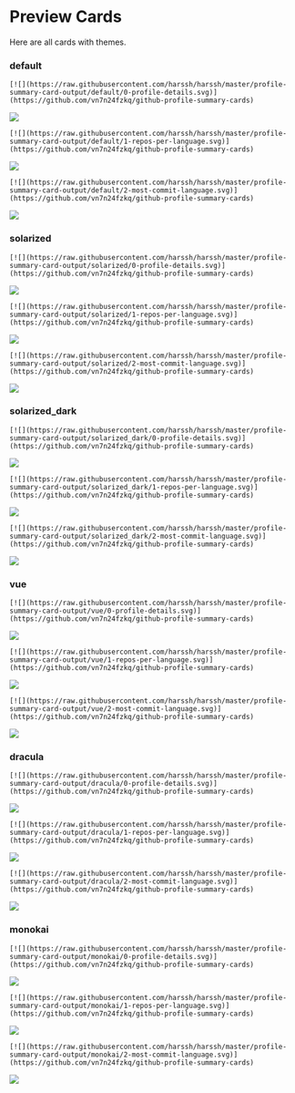 
# Preview Cards

Here are all cards with themes.


### default


```
[![](https://raw.githubusercontent.com/harssh/harssh/master/profile-summary-card-output/default/0-profile-details.svg)](https://github.com/vn7n24fzkq/github-profile-summary-cards)
```
![](https://raw.githubusercontent.com/harssh/harssh/master/profile-summary-card-output/default/0-profile-details.svg)


```
[![](https://raw.githubusercontent.com/harssh/harssh/master/profile-summary-card-output/default/1-repos-per-language.svg)](https://github.com/vn7n24fzkq/github-profile-summary-cards)
```
![](https://raw.githubusercontent.com/harssh/harssh/master/profile-summary-card-output/default/1-repos-per-language.svg)


```
[![](https://raw.githubusercontent.com/harssh/harssh/master/profile-summary-card-output/default/2-most-commit-language.svg)](https://github.com/vn7n24fzkq/github-profile-summary-cards)
```
![](https://raw.githubusercontent.com/harssh/harssh/master/profile-summary-card-output/default/2-most-commit-language.svg)


### solarized


```
[![](https://raw.githubusercontent.com/harssh/harssh/master/profile-summary-card-output/solarized/0-profile-details.svg)](https://github.com/vn7n24fzkq/github-profile-summary-cards)
```
![](https://raw.githubusercontent.com/harssh/harssh/master/profile-summary-card-output/solarized/0-profile-details.svg)


```
[![](https://raw.githubusercontent.com/harssh/harssh/master/profile-summary-card-output/solarized/1-repos-per-language.svg)](https://github.com/vn7n24fzkq/github-profile-summary-cards)
```
![](https://raw.githubusercontent.com/harssh/harssh/master/profile-summary-card-output/solarized/1-repos-per-language.svg)


```
[![](https://raw.githubusercontent.com/harssh/harssh/master/profile-summary-card-output/solarized/2-most-commit-language.svg)](https://github.com/vn7n24fzkq/github-profile-summary-cards)
```
![](https://raw.githubusercontent.com/harssh/harssh/master/profile-summary-card-output/solarized/2-most-commit-language.svg)


### solarized_dark


```
[![](https://raw.githubusercontent.com/harssh/harssh/master/profile-summary-card-output/solarized_dark/0-profile-details.svg)](https://github.com/vn7n24fzkq/github-profile-summary-cards)
```
![](https://raw.githubusercontent.com/harssh/harssh/master/profile-summary-card-output/solarized_dark/0-profile-details.svg)


```
[![](https://raw.githubusercontent.com/harssh/harssh/master/profile-summary-card-output/solarized_dark/1-repos-per-language.svg)](https://github.com/vn7n24fzkq/github-profile-summary-cards)
```
![](https://raw.githubusercontent.com/harssh/harssh/master/profile-summary-card-output/solarized_dark/1-repos-per-language.svg)


```
[![](https://raw.githubusercontent.com/harssh/harssh/master/profile-summary-card-output/solarized_dark/2-most-commit-language.svg)](https://github.com/vn7n24fzkq/github-profile-summary-cards)
```
![](https://raw.githubusercontent.com/harssh/harssh/master/profile-summary-card-output/solarized_dark/2-most-commit-language.svg)


### vue


```
[![](https://raw.githubusercontent.com/harssh/harssh/master/profile-summary-card-output/vue/0-profile-details.svg)](https://github.com/vn7n24fzkq/github-profile-summary-cards)
```
![](https://raw.githubusercontent.com/harssh/harssh/master/profile-summary-card-output/vue/0-profile-details.svg)


```
[![](https://raw.githubusercontent.com/harssh/harssh/master/profile-summary-card-output/vue/1-repos-per-language.svg)](https://github.com/vn7n24fzkq/github-profile-summary-cards)
```
![](https://raw.githubusercontent.com/harssh/harssh/master/profile-summary-card-output/vue/1-repos-per-language.svg)


```
[![](https://raw.githubusercontent.com/harssh/harssh/master/profile-summary-card-output/vue/2-most-commit-language.svg)](https://github.com/vn7n24fzkq/github-profile-summary-cards)
```
![](https://raw.githubusercontent.com/harssh/harssh/master/profile-summary-card-output/vue/2-most-commit-language.svg)


### dracula


```
[![](https://raw.githubusercontent.com/harssh/harssh/master/profile-summary-card-output/dracula/0-profile-details.svg)](https://github.com/vn7n24fzkq/github-profile-summary-cards)
```
![](https://raw.githubusercontent.com/harssh/harssh/master/profile-summary-card-output/dracula/0-profile-details.svg)


```
[![](https://raw.githubusercontent.com/harssh/harssh/master/profile-summary-card-output/dracula/1-repos-per-language.svg)](https://github.com/vn7n24fzkq/github-profile-summary-cards)
```
![](https://raw.githubusercontent.com/harssh/harssh/master/profile-summary-card-output/dracula/1-repos-per-language.svg)


```
[![](https://raw.githubusercontent.com/harssh/harssh/master/profile-summary-card-output/dracula/2-most-commit-language.svg)](https://github.com/vn7n24fzkq/github-profile-summary-cards)
```
![](https://raw.githubusercontent.com/harssh/harssh/master/profile-summary-card-output/dracula/2-most-commit-language.svg)


### monokai


```
[![](https://raw.githubusercontent.com/harssh/harssh/master/profile-summary-card-output/monokai/0-profile-details.svg)](https://github.com/vn7n24fzkq/github-profile-summary-cards)
```
![](https://raw.githubusercontent.com/harssh/harssh/master/profile-summary-card-output/monokai/0-profile-details.svg)


```
[![](https://raw.githubusercontent.com/harssh/harssh/master/profile-summary-card-output/monokai/1-repos-per-language.svg)](https://github.com/vn7n24fzkq/github-profile-summary-cards)
```
![](https://raw.githubusercontent.com/harssh/harssh/master/profile-summary-card-output/monokai/1-repos-per-language.svg)


```
[![](https://raw.githubusercontent.com/harssh/harssh/master/profile-summary-card-output/monokai/2-most-commit-language.svg)](https://github.com/vn7n24fzkq/github-profile-summary-cards)
```
![](https://raw.githubusercontent.com/harssh/harssh/master/profile-summary-card-output/monokai/2-most-commit-language.svg)

